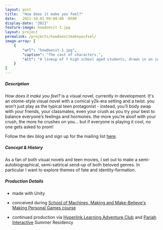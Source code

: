 ```yaml
---
layout: post
title:  "How does it make you feel?"
date:   2021-10-01 09:00:00 -0500
display-date: "2021"
feature-image: howdoesit-1.jpg
layout: project
permalink: /projects/howdoesitmakeyoufeel/
image-array: [
    {
        "url": "howdoesit-1.jpg",
        "caption": "The cast of characters.",
        "alt": "A lineup of 7 high school aged students, drawn in an indie comix style."
    }
]
---
```


##### Description

*How does it make you feel?* is a visual novel, currently in development. It's an otome-style visual novel with a comical y2k-era setting and a twist. you won’t just play as the typical teen protagonist - instead, you’ll body swap with your friends, your classmates, even your crush as you try your best to balance everyone’s feelings and hormones. the more you’re aloof with your crush, the more he crushes on you… but if everyone is playing it cool, no one gets asked to prom!

Follow the dev blog and sign up for the mailing list [here](https://howdoesit.cyou/).

##### Concept & History

As a fan of both visual novels and teen movies, I set out to make a semi-autobiographical, semi-satirical send-up of both beloved genres. In particular I want to explore themes of fate and identity-formation.

##### Production Details

- made with Unity

- conceived during [School of Machines, Making and Make-Believe's Making Personal Games course](https://schoolofma.org/getting-personal.html)

-  continued production via [Hyperlink Learning Adventure Club](https://hyperlink.academy/courses/hyperlink-learning-adventure-club/76) and [Pariah Interactive](https://pariahinteractive.com/) Summer Residency

  